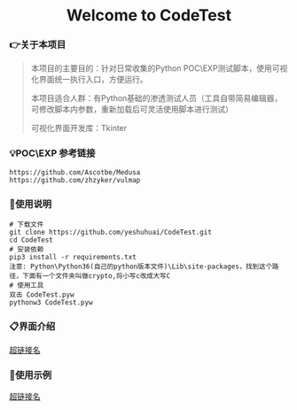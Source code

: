 <h1 align="center" >Welcome to CodeTest</h1>

### :point_right:关于本项目

>本项目的主要目的：针对日常收集的Python POC\EXP测试脚本，使用可视化界面统一执行入口，方便运行。
>
>本项目适合人群：有Python基础的渗透测试人员（工具自带简易编辑器，可修改脚本内参数，重新加载后可灵活使用脚本进行测试）
>
>可视化界面开发库：Tkinter

### :bulb:POC\EXP 参考链接

```
https://github.com/Ascotbe/Medusa
https://github.com/zhzyker/vulmap
```

### :book:使用说明

```
# 下载文件
git clone https://github.com/yeshuhuai/CodeTest.git
cd CodeTest
# 安装依赖
pip3 install -r requirements.txt
注意: Python\Python36(自己的python版本文件)\Lib\site-packages，找到这个路径，下面有一个文件夹叫做crypto,将小写c改成大写C
# 使用工具
双击 CodeTest.pyw
pythonw3 CodeTest.pyw
```

### :clipboard:界面介绍
[超链接名](超链接地址 "超链接title")


### :open_file_folder:使用示例
[超链接名](超链接地址 "超链接title")





